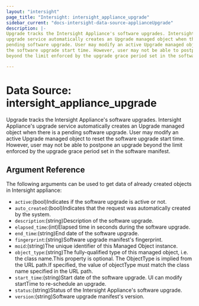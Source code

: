 ```yaml
---
layout: "intersight"
page_title: "Intersight: intersight_appliance_upgrade"
sidebar_current: "docs-intersight-data-source-applianceUpgrade"
description: |-
Upgrade tracks the Intersight Appliance's software upgrades. Intersight Appliance's
upgrade service automatically creates an Upgrade managed object when there is a
pending software upgrade. User may modify an active Upgrade managed object to reset
the software upgrade start time. However, user may not be able to postpone an upgrade
beyond the limit enforced by the upgrade grace period set in the software manifest.

---
```


# Data Source: intersight_appliance_upgrade
Upgrade tracks the Intersight Appliance's software upgrades. Intersight Appliance's
upgrade service automatically creates an Upgrade managed object when there is a
pending software upgrade. User may modify an active Upgrade managed object to reset
the software upgrade start time. However, user may not be able to postpone an upgrade
beyond the limit enforced by the upgrade grace period set in the software manifest.

## Argument Reference
The following arguments can be used to get data of already created objects in Intersight appliance:
* `active`:(bool)Indicates if the software upgrade is active or not.
* `auto_created`:(bool)Indicates that the request was automatically created by the system.
* `description`:(string)Description of the software upgrade.
* `elapsed_time`:(int)Elapsed time in seconds during the software upgrade.
* `end_time`:(string)End date of the software upgrade.
* `fingerprint`:(string)Software upgrade manifest's fingerprint.
* `moid`:(string)The unique identifier of this Managed Object instance.
* `object_type`:(string)The fully-qualified type of this managed object, i.e. the class name.This property is optional. The ObjectType is implied from the URL path.If specified, the value of objectType must match the class name specified in the URL path.
* `start_time`:(string)Start date of the software upgrade. UI can modify startTime to re-schedule an upgrade.
* `status`:(string)Status of the Intersight Appliance's software upgrade.
* `version`:(string)Software upgrade manifest's version.
